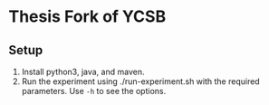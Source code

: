 # Thesis Fork of YCSB

## Setup
1. Install python3, java, and maven.
2. Run the experiment using ./run-experiment.sh with the required parameters. Use `-h` to see the options.